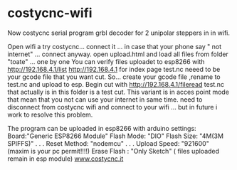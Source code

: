 # costycnc-wifi
Now costycnc serial program grbl decoder for 2 unipolar steppers in in wifi.

Open wifi a try costycnc... connect it ... in case that your phone say " not internet" ... connect anyway.
open upload.html and load all files from folder "toate" ... one by one
You can verify files uploadet to esp8266 with http://192.168.4.1/list
http://192.168.4.1   for index page
test.nc neeed to be your gcode file that you want cut.
So... create your gcode file ,rename to test.nc and upload to esp.
Begin cut with http://192.168.4.1/fileread
test.nc that actually is in this folder is a test cut.
This variant is in acces point mode that mean that you not can use your internet in same time.
need to disconnect from costycnc wifi and connect to your wifi ... but in future i work to resolve this problem.

The program can be uploaded in esp8266 with arduino settings:
Board:"Generic ESP8266 Module"
Flash Mode: "DIO"
Flash Size: "4M(3M SPIFFS)"
.
.
.
Reset Method: "nodemcu"
.
.
.
Upload Speed: "921600"   (maxim is your pc permit!!!!)
Erase Flash : "Only Sketch"  ( files uploaded remain in esp module)
www.costycnc.it






